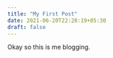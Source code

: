 ```yaml
---
title: "My First Post"
date: 2021-06-20T22:28:19+05:30
draft: false 
---
```



Okay so this is me blogging.
